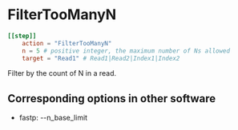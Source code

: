 # FilterTooManyN


```toml
[[step]]
    action = "FilterTooManyN"
    n = 5 # positive integer, the maximum number of Ns allowed
    target = "Read1" # Read1|Read2|Index1|Index2
```

Filter by the count of N in a read.


## Corresponding options in other software #
- fastp: --n_base_limit

